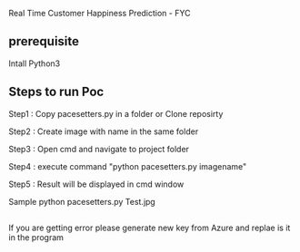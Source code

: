 Real Time Customer Happiness Prediction - FYC

prerequisite
------------
Intall Python3

Steps to run Poc
----------------
Step1 : Copy pacesetters.py in a folder or Clone reposirty

Step2 : Create image with name  in the same folder

Step3 : Open cmd and navigate to project folder

Step4 : execute command "python pacesetters.py imagename"

Step5 : Result will be displayed in cmd window


Sample
python pacesetters.py Test.jpg


##
If you are getting error please generate new key from Azure and replae is it in the program
